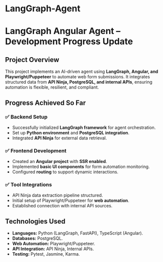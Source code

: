 # LangGraph-Agent
# LangGraph Angular Agent – Development Progress Update  

## **Project Overview**  
This project implements an AI-driven agent using **LangGraph, Angular, and Playwright/Puppeteer** to automate web form submissions. It integrates structured data from **API Ninja, PostgreSQL, and internal APIs**, ensuring automation is flexible, resilient, and compliant.

## **Progress Achieved So Far**  
### ✅ **Backend Setup**
- Successfully initialized **LangGraph framework** for agent orchestration.
- Set up **Python environment** and **PostgreSQL integration**.
- Integrated **API Ninja** for external data retrieval.

### ✅ **Frontend Development**
- Created an **Angular project** with **SSR enabled**.
- Implemented **basic UI components** for form automation monitoring.
- Configured **routing** to support dynamic interactions.

### ✅ **Tool Integrations**
- API Ninja data extraction pipeline structured.
- Initial setup of Playwright/Puppeteer for **web automation**.
- Established connection with internal API sources.


## **Technologies Used**
- **Languages:** Python (LangGraph, FastAPI), TypeScript (Angular).
- **Databases:** PostgreSQL.
- **Web Automation:** Playwright/Puppeteer.
- **API Integration:** API Ninja, Internal APIs.
- **Testing:** Pytest, Jasmine, Karma.
